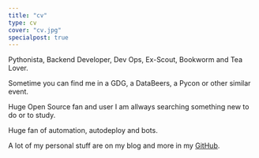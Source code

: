 ```yaml
---
title: "cv"
type: cv
cover: "cv.jpg"
specialpost: true
---
```


Pythonista, Backend Developer, Dev Ops, Ex-Scout, Bookworm and Tea Lover.

Sometime you can find me in a GDG, a DataBeers, a Pycon or other similar event.

Huge Open Source fan and user I am allways searching something new to do or to study.

Huge fan of automation, autodeploy and bots.

A lot of my personal stuff are on my blog and more in my [GitHub](https://github.com/fundor333).

